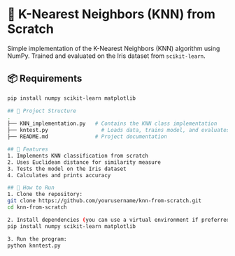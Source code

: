# 🧠 K-Nearest Neighbors (KNN) from Scratch

Simple implementation of the K-Nearest Neighbors (KNN) algorithm using NumPy. Trained and evaluated on the Iris dataset from `scikit-learn`.

## 📦 Requirements

```bash
pip install numpy scikit-learn matplotlib

## 📁 Project Structure
.
├── KNN_implementation.py   # Contains the KNN class implementation
├── kntest.py                 # Loads data, trains model, and evaluates accuracy
├── README.md               # Project documentation

## 🧪 Features
1. Implements KNN classification from scratch
2. Uses Euclidean distance for similarity measure
3. Tests the model on the Iris dataset
4. Calculates and prints accuracy

## 🚀 How to Run
1. Clone the repository:
git clone https://github.com/yourusername/knn-from-scratch.git
cd knn-from-scratch

2. Install dependencies (you can use a virtual environment if preferred):
pip install numpy scikit-learn matplotlib

3. Run the program:
python knntest.py
